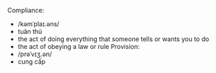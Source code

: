 Compliance:
- /kəmˈplaɪ.əns/
- tuân thủ
- the act of doing everything that someone tells or wants you to do
- the act of obeying a law or rule
Provision:
- /prəˈvɪʒ.ən/
- cung cấp
